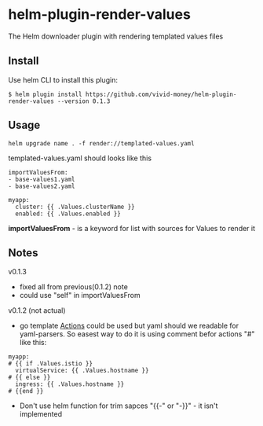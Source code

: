 # helm-plugin-render-values

The Helm downloader plugin with rendering templated values files

## Install
Use helm CLI to install this plugin:
```
$ helm plugin install https://github.com/vivid-money/helm-plugin-render-values --version 0.1.3
```

## Usage
```
helm upgrade name . -f render://templated-values.yaml
```
templated-values.yaml should looks like this
```
importValuesFrom: 
- base-values1.yaml
- base-values2.yaml

myapp:
  cluster: {{ .Values.clusterName }}
  enabled: {{ .Values.enabled }}
```

**importValuesFrom** - is a keyword for list with sources for Values to render it

## Notes

v0.1.3
- fixed all from previous(0.1.2) note
- could use "self" in importValuesFrom

v0.1.2 (not actual)
- go template [Actions](https://pkg.go.dev/text/template#hdr-Actions) could be used but yaml should we readable for yaml-parsers. So easest way to do it is using comment befor actions "#" 
like this:
```
myapp:
# {{ if .Values.istio }}
  virtualService: {{ .Values.hostname }}
# {{ else }}
  ingress: {{ .Values.hostname }}
# {{end }}
```

- Don't use helm function for trim sapces "{{-" or "-}}" - it isn't implemented

